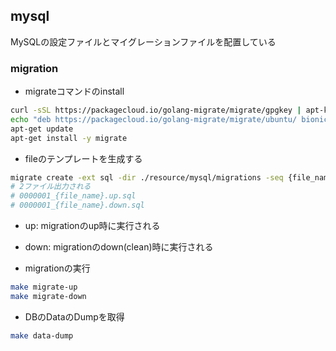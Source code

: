 ## mysql

MySQLの設定ファイルとマイグレーションファイルを配置している


### migration

- migrateコマンドのinstall
```sh
curl -sSL https://packagecloud.io/golang-migrate/migrate/gpgkey | apt-key add -
echo "deb https://packagecloud.io/golang-migrate/migrate/ubuntu/ bionic main" > /etc/apt/sources.list.d/migrate.list
apt-get update
apt-get install -y migrate
```

- fileのテンプレートを生成する
```sh
migrate create -ext sql -dir ./resource/mysql/migrations -seq {file_name}
# 2ファイル出力される
# 0000001_{file_name}.up.sql
# 0000001_{file_name}.down.sql
```
  - up: migrationのup時に実行される
  - down: migrationのdown(clean)時に実行される

- migrationの実行
```sh
make migrate-up
make migrate-down
```

- DBのDataのDumpを取得
```sh
make data-dump
```
